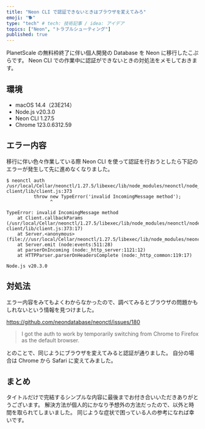 ```yaml
---
title: "Neon CLI で認証できないときはブラウザを変えてみろ"
emoji: "🐕"
type: "tech" # tech: 技術記事 / idea: アイデア
topics: ["Neon", "トラブルシューティング"]
published: true
---
```


PlanetScale の無料枠終了に伴い個人開発の Database を Neon に移行したこぷらです。
Neon CLI での作業中に認証ができないときの対処法をメモしておきます。

## 環境

- macOS 14.4（23E214）
- Node.js v20.3.0
- Neon CLI 1.27.5
- Chrome 123.0.6312.59

## エラー内容

移行に伴い色々作業している際 Neon CLI を使って認証を行おうとしたら下記のエラーが発生して先に進めなくなりました。

```shell
$ neonctl auth
/usr/local/Cellar/neonctl/1.27.5/libexec/lib/node_modules/neonctl/node_modules/openid-client/lib/client.js:373
          throw new TypeError('invalid IncomingMessage method');
                ^

TypeError: invalid IncomingMessage method
    at Client.callbackParams (/usr/local/Cellar/neonctl/1.27.5/libexec/lib/node_modules/neonctl/node_modules/openid-client/lib/client.js:373:17)
    at Server.<anonymous> (file:///usr/local/Cellar/neonctl/1.27.5/libexec/lib/node_modules/neonctl/auth.js:69:44)
    at Server.emit (node:events:511:28)
    at parserOnIncoming (node:_http_server:1121:12)
    at HTTPParser.parserOnHeadersComplete (node:_http_common:119:17)

Node.js v20.3.0
```

## 対処法

エラー内容をみてもよくわからなかったので、調べてみるとブラウザの問題かもしれないという情報を見つけました。

https://github.com/neondatabase/neonctl/issues/180

> I got the auth to work by temporarily switching from Chrome to Firefox as the default browser.

とのことで、同じようにブラウザを変えてみると認証が通りました。
自分の場合は Chrome から Safari に変えてみました。

## まとめ

タイトルだけで完結するシンプルな内容に最後までお付き合いいただきありがとうございます。
解決方法が個人的にかなり予想外の方法だったので、以外と時間を取られてしまいました。
同じような症状で困っている人の参考になれば幸いです。
